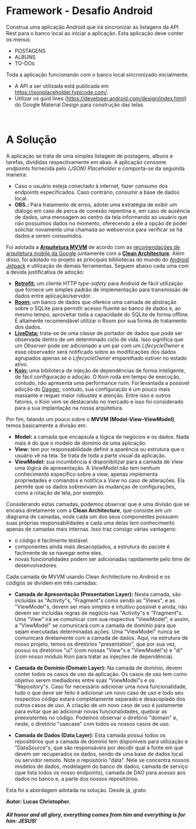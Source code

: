# Framework - Desafio Android

Construa uma aplicação Android que irá sincronizar as listagens da API Rest para o banco local ao iniciar a aplicação. Esta aplicação deve conter os menus:
- POSTAGENS
- ALBUNS
- TO-DOs

Toda a aplicação funcionando com o banco local sincronizado inicialmente. 
- A API a ser utilizada está publicada em https://jsonplaceholder.typicode.com/. 
- Utilizar os guid lines (https://developer.android.com/design/index.html) do Google Material Design para construção das telas.

<br>

# A Solução

A aplicação se trata de uma simples listagem de postagens, albuns e tarefas, divididas respectivamente em abas. A aplicação consome *endpoints* fornecida pelo *{JSON} Placeholder* e comporta-se da seguinda maneira:

- Caso o usuário esteja conectado à internet, fazer consumo dos endpoints especificados. Caso contrário, consumir a base de dados local.
- **OBS.:** Para tratamento de erros, adotei uma estratégia de exibir um diálogo em caso de perca de conexão repentina e, em caso de ausência de dados, uma mensagem ao centro da tela informando ao usuário que não possuímos dados no momento, oferecendo a ele a opção de poder solicitar novamente uma chamada ao webservice para verificar se há dados a serem consumidos.

Foi adotada a **[Arquitetura MVVM](https://en.wikipedia.org/wiki/Model%E2%80%93view%E2%80%93viewmodel)** de acordo com as [recomendações de arquitetura mobile da Google](https://developer.android.com/jetpack/guide) juntamente com a **[Clean Architecture](https://blog.cleancoder.com/uncle-bob/2012/08/13/the-clean-architecture.html)**. Além disso, foi adotado no projeto as principais bibliotecas do mundo do [Android Jetpack](https://developer.android.com/jetpack) e utilização de demais ferramentas. Seguem abaixo cada uma com a devida justificativa de adoção:

- **[Retrofit:](https://square.github.io/retrofit/)** um cliente HTTP *type-safety* para Android de fácil utilização que fornece um simples padrão de implementação para transmissão de dados entre aplicação/servidor.
- **[Room:](https://developer.android.com/training/data-storage/room)** um banco de dados que oferece uma camada de abstração sobre o SQLite para permitir acesso fluente ao banco de dados e, ao mesmo tempo, aproveitar toda a capacidade do SQLite de forma offline. É altamente recomendável utilizar o Room por sua forma de tratamento dos dados.
- **[LiveData:](https://developer.android.com/reference/androidx/lifecycle/LiveData?hl=pt-br)** trata-se de uma classe de portador de dados que pode ser observada dentro de um determinado ciclo de vida. Isso significa que um *Observer* pode ser adicionado a um par com um *LifecycleOwner* e esse observador será notificado sobre as modificações dos dados agrupados apenas se o *LifecycleOwner* emparelhado estiver no estado ativo. 
- **[Koin:](https://insert-koin.io/)** uma biblioteca de injeção de dependências de forma inteligente, de fácil configuração e adoção. O Koin roda em tempo de execução, contudo, não apresenta uma performance ruim. Foi levantada a possível adoção do [Dagger](https://dagger.dev/dev-guide/android.html), contudo, sua configuração é um pouco mais massante e requer maior robustez e atenção. Entre isso e outros fatores, o Koin vem se destacando no mercado e isso foi considerado para a sua implantação na nossa arquitetura.

Por fim, falando um pouco sobre o **MVVM (Model-View-ViewModel)**, temos basicamente a divisão em:

- **Model:** a camada que encapsula a lógica de negócios e os dados. Nada mais é do que o modelo de domínio de uma aplicação.
- **View:** tem por responsabilidade definir a aparência ou estrutura que o usuário vê na tela. Se trata de toda a parte visual da aplicação.
- **ViewModel:** sua incumbência é disponibilizar para a camada de *View* uma lógica de apresentação. A *ViewModel* não tem nenhum conhecimento específico sobre a view, apenas implementa propriedades e comandos e notifica a *View* no caso de alterações. Ela permite que os dados sobrevivam às mudanças de configurações, como a rotação de tela, por exemplo.

Considerando estas camadas, podemos observar que é uma divisão que se encaixa diretamente com a **Clean Architecture**, que consiste em um diagrama de camadas, onde cada um dos seus componentes possuem suas próprias responsabilidades e cada uma delas tem conhecimento apenas de camadas mais internas. Isso traz consigo várias vantagens:

- o código é facilmente testável.
- componentes ainda mais desacoplados, a estrutura do pacote é facilmente de se navegar entre eles.
- novas funcionalidades podem ser adicionadas rapidamente pelo time de desenvolvedores.

Cada camada de MVVM usando Clean Architecture no Android e os códigos se dividem em três camadas:

- **Camada de Apresentação (Presentation Layer):** Nesta camada, são incluídas as "Activity"s, "Fragment"s como sendo as "Views", e as "ViewModel"s, devem ser mais simples e intuitivo possível e ainda, não devem ser incluídas regras de negócio nas "Activity"s e "Fragment"s. Uma "View" irá se comunicar com sua respectiva "ViewModel", e assim, a "ViewModel" se comunicará com a camada de domínio para que sejam executadas determinadas ações. Uma "ViewModel" nunca se comunicará diretamente com a camada de dados. Aqui, na estrutura de nosso projeto, temos os diretórios "presentation", que por sua vez, possui os diretórios "ui" (com nossas "View"s e "ViewModel"s) e "di" (com nosso módulo Koin para tratar as injeções de dependência).

- **Camada de Domínio (Domain Layer):** Na camada de domínio, devem conter todos os casos de uso da aplicação. Os casos de uso tem como objetivo serem mediadores entre suas "ViewModel"s e os "Repository"s. Caso for necessário adicionar uma nova funcionalidade, tudo o que deve ser feito é adicionar um novo caso de uso e todo seu respectivo código estará completamente separado e desacoplado dos outros casos de uso. A criação de um novo caso de uso é justamente para evitar que ao adicionar novas funcionalidades, quebrar as preexistentes no código. Podemos observar o diretório "domain" e, neste, o diretório "usecase" com todos os nossos casos de uso.

- **Camada de Dados (Data Layer):** Esta camada possui todos os repositórios que a camada de domínio tem disponíveis para utilização e "DataSource"s, que são responsáveis por decidir qual a fonte em que devem ser recuperados os dados, sendo de uma base de dados local ou servidor remoto. Note o repositório "data". Nele se concentra nossos modelos de dados, modelagem do banco de dados, camada de serviço (que lista todos os nosso endpoints), camada de DAO para acesso aos dados no banco e, a parte dos nossos repositórios.

Esta foi a abordagem adotada na solução. Desde já, grato.

**Autor: Lucas Christopher.**

##### _All honor and all glory, everything comes from him and everything is for him: JESUS!_

